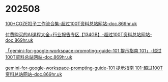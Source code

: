 # 202508

[100+COZE扣子工作流合集-超过100T资料总站网站-doc.869hr.uk](https://pan.quark.cn/s/9abb7865231e)

[付费购买的AI课程大全+行业报告专区【134GB】-超过100T资料总站网站-doc.869hr.uk](https://pan.quark.cn/s/65f7c1d3ea07)

[「gemini-for-google-workspace-prompting-guide-101 提示指南 101」-超过100T资料总站网站-doc.869hr.uk](https://pan.quark.cn/s/8e894450e818)


[gemini-for-google-workspace-prompting-guide-101 提示指南 101-超过100T资料总站网站-doc.869hr.uk](https://pan.quark.cn/s/8e894450e818)

